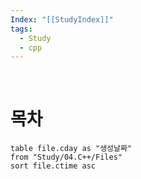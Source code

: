 ```yaml
---
Index: "[[StudyIndex]]"
tags:
  - Study
  - cpp
---
```

   
   
# 목차
```dataview
table file.cday as "생성날짜"
from "Study/04.C++/Files"
sort file.ctime asc
```
